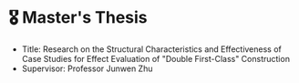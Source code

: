 # 🎖 Master's Thesis
- Title: Research on the Structural Characteristics and Effectiveness of Case Studies for Effect Evaluation of "Double First-Class" Construction
- Supervisor: Professor Junwen Zhu
